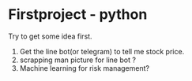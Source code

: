 # Firstproject  - python
Try to get some idea first.

1. Get the line bot(or telegram) to tell me stock price.
2. scrapping man picture for line bot ?
3. Machine learning for risk management? 


